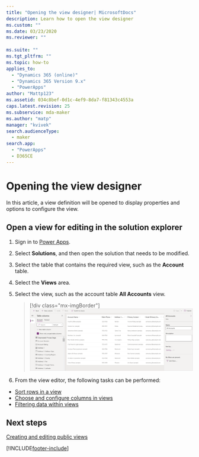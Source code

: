 ```yaml
---
title: "Opening the view designer| MicrosoftDocs"
description: Learn how to open the view designer
ms.custom: ""
ms.date: 03/23/2020
ms.reviewer: ""

ms.suite: ""
ms.tgt_pltfrm: ""
ms.topic: how-to
applies_to: 
  - "Dynamics 365 (online)"
  - "Dynamics 365 Version 9.x"
  - "PowerApps"
author: "Mattp123"
ms.assetid: 034c8bef-0d1c-4ef9-8da7-f81343c4553a
caps.latest.revision: 25
ms.subservice: mda-maker
ms.author: "matp"
manager: "kvivek"
search.audienceType: 
  - maker
search.app: 
  - "PowerApps"
  - D365CE
---
```

# Opening the view designer



In this article, a view definition will be opened to display properties and options to configure the view.

## Open a view for editing in the solution explorer

1. Sign in to [Power Apps](https://make.powerapps.com/?utm_source=padocs&utm_medium=linkinadoc&utm_campaign=referralsfromdoc).
1. Select **Solutions**, and then open the solution that needs to be modified.  
1. Select the table that contains the required view, such as the **Account** table.
1. Select the **Views** area.

1. Select the view, such as the account table **All Accounts** view.

    > [!div class="mx-imgBorder"]
    > ![All Accounts view.](media/account-view-designer.png)

1. From the view editor, the following tasks can be performed:

- [Sort rows in a view](configure-sorting.md)
- [Choose and configure columns in views](choose-and-configure-columns.md)
- [Filtering data within views](create-edit-view-filters.md)  

## Next steps

[Creating and editing public views](create-or-edit-model-driven-app-view.md)

[!INCLUDE[footer-include](../../includes/footer-banner.md)]
